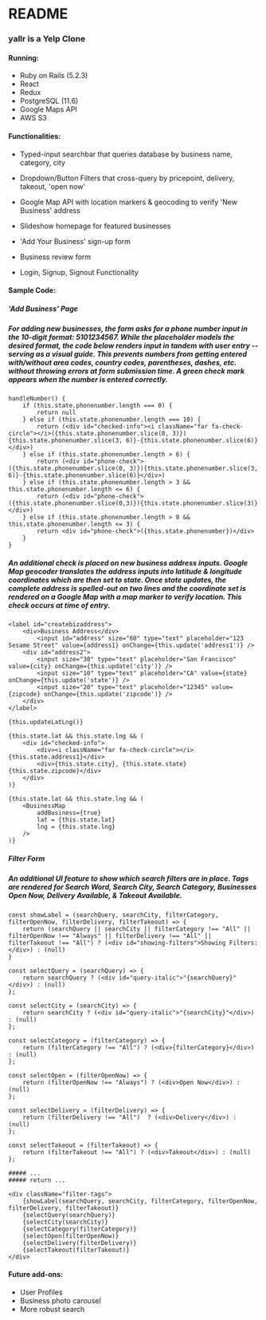 # README

### yallr is a Yelp Clone

#### Running:
* Ruby on Rails (5.2.3)
* React
* Redux 
* PostgreSQL (11.6)
* Google Maps API
* AWS S3

#### Functionalities: 
* Typed-input searchbar that queries database by business name, category, city
* Dropdown/Button Filters that cross-query by pricepoint, delivery, takeout, 'open now'
* Google Map API with location markers & geocoding to verify 'New Business' address
* Slideshow homepage for featured businesses

* 'Add Your Business' sign-up form
* Business review form
* Login, Signup, Signout Functionality

#### Sample Code:
  ##### 'Add Business' Page
  ##### For adding new businesses, the form asks for a phone number input in the 10-digit format: 5101234567. While the placeholder models the desired format, the code below renders input in tandem with user entry --serving as a visual guide. This prevents numbers from getting entered with/without area codes, country codes, parentheses, dashes, etc. without throwing errors at form submission time. A green check mark appears when the number is entered correctly.

    handleNumber() {
        if (this.state.phonenumber.length === 0) {
            return null
        } else if (this.state.phonenumber.length === 10) {
            return (<div id="checked-info"><i className="far fa-check-circle"></i>({this.state.phonenumber.slice(0, 3)}){this.state.phonenumber.slice(3, 6)}-{this.state.phonenumber.slice(6)}</div>)
        } else if (this.state.phonenumber.length > 6) { 
            return (<div id="phone-check">({this.state.phonenumber.slice(0, 3)}){this.state.phonenumber.slice(3, 6)}-{this.state.phonenumber.slice(6)}</div>)
        } else if (this.state.phonenumber.length > 3 && this.state.phonenumber.length <= 6) {
            return (<div id="phone-check">({this.state.phonenumber.slice(0,3)}){this.state.phonenumber.slice(3)}</div>)
        } else if (this.state.phonenumber.length > 0 && this.state.phonenumber.length <= 3) {
            return <div id="phone-check">({this.state.phonenumber})</div>
        }
    }

##### An additional check is placed on new business address inputs. Google Map geocoder translates the address inputs into latitude & longitude coordinates which are then set to state. Once state updates, the complete address is spelled-out on two lines and the coordinate set is rendered on a Google Map with a map marker to verify location. This check occurs at time of entry.

    <label id="createbizaddress">
        <div>Business Address</div>
            <input id="address" size="60" type="text" placeholder="123 Sesame Street" value={address1} onChange={this.update('address1')} />
        <div id="address2">
            <input size="30" type="text" placeholder="San Francisco" value={city} onChange={this.update('city')} />
            <input size="10" type="text" placeholder="CA" value={state} onChange={this.update('state')} />
            <input size="20" type="text" placeholder="12345" value={zipcode} onChange={this.update('zipcode')} />
        </div>
    </label>

    {this.updateLatLng()} 

    {this.state.lat && this.state.lng && (
        <div id="checked-info">
            <div><i className="far fa-check-circle"></i>{this.state.address1}</div>
            <div>{this.state.city}, {this.state.state} {this.state.zipcode}</div>
        </div>
    )}

    {this.state.lat && this.state.lng && (
        <BusinessMap 
            addBusiness={true}
            lat = {this.state.lat}
            lng = {this.state.lng}
        />
    )}

  ##### Filter Form
  ##### An additional UI feature to show which search filters are in place. Tags are rendered for Search Word, Search City, Search Category, Businesses Open Now, Delivery Available, & Takeout Available.

    const showLabel = (searchQuery, searchCity, filterCategory, filterOpenNow, filterDelivery, filterTakeout) => {
        return (searchQuery || searchCity || filterCategory !== "All" || filterOpenNow !== "Always" || filterDelivery !== "All" || filterTakeout !== "All") ? (<div id="showing-filters">Showing Filters:</div>) : (null)
    }

    const selectQuery = (searchQuery) => {
        return searchQuery ? (<div id="query-italic">"{searchQuery}"</div>) : (null)
    };

    const selectCity = (searchCity) => {
        return searchCity ? (<div id="query-italic">"{searchCity}"</div>) : (null)
    };

    const selectCategory = (filterCategory) => {
        return (filterCategory !== "All") ? (<div>{filterCategory}</div>) : (null)
    };

    const selectOpen = (filterOpenNow) => {
        return (filterOpenNow !== "Always") ? (<div>Open Now</div>) : (null)
    };

    const selectDelivery = (filterDelivery) => {
        return (filterDelivery !== "All")  ? (<div>Delivery</div>) : (null)
    };

    const selectTakeout = (filterTakeout) => {
        return (filterTakeout !== "All") ? (<div>Takeout</div>) : (null)
    };

    ##### ...
    ##### return ...

    <div className="filter-tags">
        {showLabel(searchQuery, searchCity, filterCategory, filterOpenNow, filterDelivery, filterTakeout)}
        {selectQuery(searchQuery)}
        {selectCity(searchCity)}
        {selectCategory(filterCategory)}
        {selectOpen(filterOpenNow)}
        {selectDelivery(filterDelivery)}
        {selectTakeout(filterTakeout)}
    </div>

#### Future add-ons:
* User Profiles
* Business photo carousel
* More robust search
